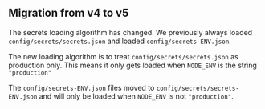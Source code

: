 ## Migration from v4 to v5

The secrets loading algorithm has changed. We previously always loaded
`config/secrets/secrets.json` and loaded `config/secrets-ENV.json`.

The new loading algorithm is to treat `config/secrets/secrets.json`
as production only. This means it only gets loaded when `NODE_ENV` is
the string `"production"`

The `config/secrets-ENV.json` files moved to `config/secrets/secrets-ENV.json`
and will only be loaded when `NODE_ENV` is not `"production"`.

